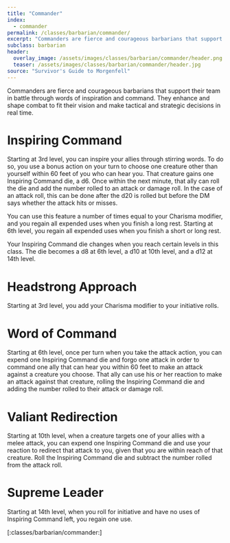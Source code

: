 ```yaml
---
title: "Commander"
index:
  - commander
permalink: /classes/barbarian/commander/
excerpt: "Commanders are fierce and courageous barbarians that support their team in battle through words of inspiration and command."
subclass: barbarian
header:
  overlay_image: /assets/images/classes/barbarian/commander/header.png
  teaser: /assets/images/classes/barbarian/commander/header.jpg
source: "Survivor's Guide to Morgenfell"
---
```

Commanders are fierce and courageous barbarians that support their team in battle through words of inspiration and command. They enhance and shape combat to fit their vision and make tactical and strategic decisions in real time.

# Inspiring Command
Starting at 3rd level, you can inspire your allies through stirring words. To do so, you use a bonus action on your turn to choose one creature other than yourself within 60 feet of you who can hear you. That creature gains one Inspiring Command die, a d6. Once within the next minute, that ally can roll the die and add the number rolled to an attack or damage roll. In the case of an attack roll, this can be done after the d20 is rolled but before the DM says whether the attack hits or misses.

You can use this feature a number of times equal to your Charisma modifier, and you regain all expended uses when you finish a long rest. Starting at 6th level, you regain all expended uses when you finish a short or long rest.

Your Inspiring Command die changes when you reach certain levels in this class. The die becomes a d8 at 6th level, a d10 at 10th level, and a d12 at 14th level.

# Headstrong Approach
Starting at 3rd level, you add your Charisma modifier to your initiative rolls.

# Word of Command
Starting at 6th level, once per turn when you take the attack action, you can expend one Inspiring Command die and forgo one attack in order to command one ally that can hear you within 60 feet to make an attack against a creature you choose. That ally can use his or her reaction to make an attack against that creature, rolling the Inspiring Command die and adding the number rolled to their attack or damage roll.

# Valiant Redirection
Starting at 10th level, when a creature targets one of your allies with a melee attack, you can expend one Inspiring Command die and use your reaction to redirect that attack to you, given that you are within reach of that creature. Roll the Inspiring Command die and subtract the number rolled from the attack roll.

# Supreme Leader
Starting at 14th level, when you roll for initiative and have no uses of Inspiring Command left, you regain one use.

[:classes/barbarian/commander:]
